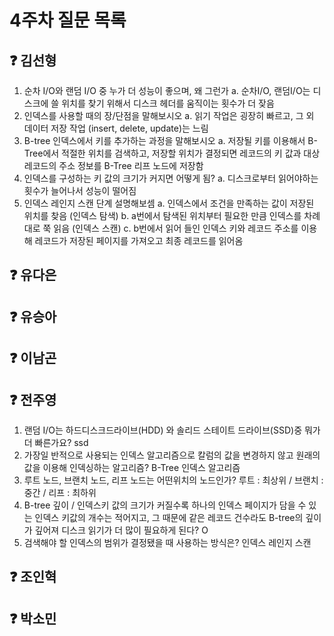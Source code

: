 # 4주차 질문 목록

## ❓ 김선형
1. 순차 I/O와 랜덤 I/O 중 누가 더 성능이 좋으며, 왜 그런가
    a. 순차I/O, 랜덤I/O는 디스크에 쓸 위치를 찾기 위해서 디스크 헤더를 움직이는 횟수가 더 잦음 
2. 인덱스를 사용할 때의 장/단점을 말해보시오
    a. 읽기 작업은 굉장히 빠르고, 그 외 데이터 저장 작업 (insert, delete, update)는 느림
3. B-tree 인덱스에서 키를 추가하는 과정을 말해보시오
    a. 저장될 키를 이용해서 B-Tree에서 적절한 위치를 검색하고, 저장할 위치가 결정되면 레코드의 키 값과 대상 레코드의 주소 정보를 B-Tree 리프 노드에 저장함
4. 인덱스를 구성하는 키 값의 크기가 커지면 어떻게 됨?
    a. 디스크로부터 읽어야하는 횟수가 늘어나서 성능이 떨어짐
5. 인덱스 레인지 스캔 단계 설명해보셈
    a. 인덱스에서 조건을 만족하는 값이 저장된 위치를 찾음 (인덱스 탐색)
    b. a번에서 탐색된 위치부터 필요한 만큼 인덱스를 차례대로 쭉 읽음 (인덱스 스캔)
    c. b번에서 읽어 들인 인덱스 키와 레코드 주소를 이용해 레코드가 저장된 페이지를 가져오고 최종 레코드를 읽어옴


## ❓ 유다은



## ❓ 유승아



## ❓ 이남곤



## ❓ 전주영
1. 랜덤 I/O는 하드디스크드라이브(HDD) 와 솔리드 스테이트 드라이브(SSD)중 뭐가 더 빠른가요? ssd
2. 가장일 반적으로 사용되는 인덱스 알고리즘으로 칼럼의 값을 변경하지 않고 원래의 값을 이용해 인덱싱하는 알고리즘? B-Tree 인덱스 알고리즘
3. 루트 노드, 브랜치 노드, 리프 노드는 어떤위치의 노드인가? 루트 : 최상위 / 브랜치 : 중간 / 리프 : 최하위
4. B-tree 깊이 / 인덱스키 값의 크기가 커질수록 하나의 인덱스 페이지가 담을 수 있는 인덱스 키값의 개수는 적어지고, 그 때문에 같은 레코드 건수라도 B-tree의 깊이가 깊어져 디스크 읽기가 더 많이 필요하게 된다? O
5. 검색해야 할 인덱스의 범위가 결정됐을 때 사용하는 방식은? 인덱스 레인지 스캔


## ❓ 조인혁



## ❓ 박소민
